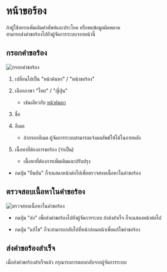 # หน้าขอร้อง
ถ้าผู้ใช้อยากเพิ่มเติมคำศัพท์และประโยค หรือพบข้อมูลผิดพลาด  
สามารถส่งคำขอร้องไปยังผู้จัดการระบบจากหน้านี้

## กรอกคำขอร้อง
![กรอกคำขอร้อง](https://docs.google.com/drawings/d/e/2PACX-1vTAxt-apr9CZhcl-JASt7QPQ5hSVFdIDNJL2FcVIyOnhquF8d4Rg5GI-kvsTs52SDCLtqve9LebnmR9/pub?w=1228&h=650)

1. เปลี่ยนไปเป็น "หน้าค้นหา" / "หน้าขอร้อง"
2. เลือกภาษา "ไทย" / "ญี่ปุ่น"
   - เช่นเดียวกับ [หน้าค้นหา](./howtouse_search.md)

3. ชื่อ
4. อีเมล
   - ถ้ากรอกอีเมล ผู้จัดการระบบสามารถแจ้งผลลัพธ์ให้ได้ในภายหลัง
5. เนื้อหาที่ต้องการขอร้อง (จำเป็น)
   - เนื้อหาที่ต้องการเพิ่มเติมและปรับปรุง

- กดปุ่ม "ยืนยัน" ก็จะแสดงหน้าต่อไปเพื่อตรวจสอบเนื้อหาในคำขอร้อง


## ตรวจสอบเนื้อหาในคำขอร้อง
![ตรวจสอบเนื้อหาในคำขอร้อง](https://docs.google.com/drawings/d/e/2PACX-1vR3pEBioPS7nn2l5GwHP3UW1IzlIxOV87IwCLaIRkM-NJiMovYQMBgAP2ML05SKcjmEL7zY0bfwDVK9/pub?w=1188&h=346)

- กดปุ่ม "ส่ง" เพื่อส่งคำขอร้องไปยังผู้จัดการระบบ
  ถ้าส่งสำเร็จ ก็จะแสดงหน้าต่อไป

- กดปุ่ม "แก้ไข" ก็จะสามารถกลับไปที่หน้าก่อนหน้าเพื่อแก้ไขคำขอร้อง


## ส่งคำขอร้องสำเร็จ
เมื่อส่งคำขอร้องสำเร็จแล้ว กรุณารอการตอบกลับจากผู้จัดการระบบ
